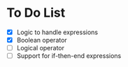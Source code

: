 # To Do List

- [x] Logic to handle expressions
- [x] Boolean operator
- [ ] Logical operator
- [ ] Support for if-then-end expressions
